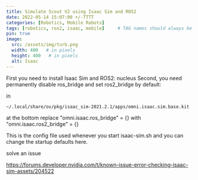 ```yaml
---
title: Simulate Scout V2 using Isaac Sim and ROS2
date: 2022-05-14 15:07:00 +/-TTTT
categories: [Robotics, Mobile Robots]
tags: [robotics, ros2, isaac, mobile]     # TAG names should always be lowercase
pin: true
image:
  src: /assets/img/turb.png
  width: 400   # in pixels
  height: 400   # in pixels
  alt: Isaac
---
```


First you need to install Isaac Sim and ROS2:
nucleus
Second, you need permanently disable ros_bridge and set ros2_bridge by default:

in 

`~/.local/share/ov/pkg/isaac_sim-2021.2.1/apps/omni.isaac.sim.base.kit`

at the bottom replace "omni.isaac.ros_bridge" = {} with "omni.isaac.ros2_bridge" = {}

This is the config file used whenever you start isaac-sim.sh and you can change the startup defaults here.



solve an issue 

https://forums.developer.nvidia.com/t/known-issue-error-checking-isaac-sim-assets/204522